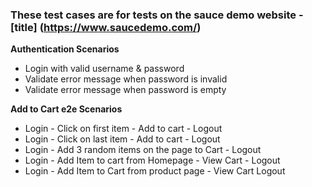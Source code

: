 ### These test cases are for tests on the sauce demo website - [title] (https://www.saucedemo.com/)

**Authentication Scenarios**
- Login with valid username & password
- Validate error message when password is invalid
- Validate error message when password is empty

**Add to Cart e2e Scenarios**
- Login - Click on first item - Add to cart - Logout
- Login - Click on last item - Add to cart - Logout
- Login - Add 3 random items on the page to Cart - Logout
- Login - Add Item to cart from Homepage - View Cart -  Logout
- Login - Add Item to Cart from product page - View Cart Logout
